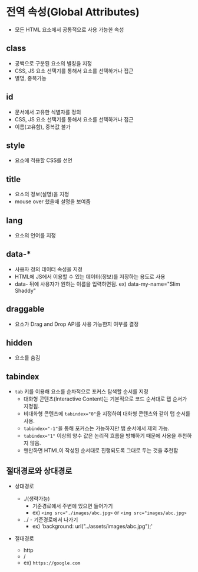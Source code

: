 # 전역 속성(Global Attributes)
- 모든 HTML 요소에서 공통적으로 사용 가능한 속성

## class
- 공백으로 구분된 요소의 별칭을 지정
- CSS, JS 요소 선택기를 통해서 요소를 선택하거나 접근
- 별명, 중복가능

## id
- 문서에서 고유한 식별자를 정의
- CSS, JS 요소 선택기를 통해서 요소를 선택하거나 접근
- 이름(고유함), 중복값 불가

## style
- 요소에 적용할 CSS를 선언

## title
- 요소의 정보(설명)을 지정
- mouse over 했을때 설명을 보여줌

## lang
- 요소의 언어를 지정

## data-*
- 사용자 정의 데이터 속성을 지정
- HTML에 JS에서 이용할 수 있는 데이터(정보)를 저장하는 용도로 사용
- data- 뒤에 사용자가 원하는 이름을 입력하면됨. ex) data-my-name="Slim Shaddy"

## draggable
- 요소가 Drag and Drop API를 사용 가능한지 여부를 결정

## hidden
- 요소를 숨김

## tabindex
- `tab` 키를 이용해 요소를 순차적으로 포커스 탐색할 순서를 지정
  - 대화형 콘텐츠(Interactive Content)는 기본적으로 코드 순서대로 탭 순서가 지정됨.
  - 비대화형 콘텐츠에 `tabindex="0"`을 지정하여 대화형 콘텐츠와 같이 탭 순서를 사용.
  - `tabindex="-1"`을 통해 포커스는 가능하지만 탭 순서에서 제외 가능.
  - `tabindex="1"` 이상의 양수 값은 논리적 흐름을 방해하기 때문에 사용을 추천하지 않음.
  - 왠만하면 HTML이 작성된 순서대로 진행되도록 그대로 두는 것을 추천함

## 절대경로와 상대경로
- 상대경로
  - ./(생략가능)  
    - 기준경로에서 주변에 있으면 들어가기
    - ex) `<img src="./images/abc.jpg>` or `<img src="images/abc.jpg>`
  - ../ - 기준경로에서 나가기
    - ex) 'background: url("../assets/images/abc.jpg");'
  

- 절대경로
  - http
  - /
  - ex) `https://google.com`